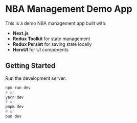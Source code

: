 # NBA Management Demo App

This is a demo NBA management app built with:

- **Next.js**
- **Redux Toolkit** for state management
- **Redux Persist** for saving state locally
- **HeroUI** for UI components

## Getting Started

Run the development server:

```bash
npm run dev
# or
yarn dev
# or
pnpm dev
# or
bun dev
```